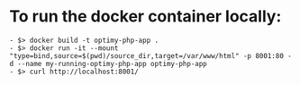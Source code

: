 # To run the docker container locally:
    
    - $> docker build -t optimy-php-app .
    - $> docker run -it --mount "type=bind,source=$(pwd)/source_dir,target=/var/www/html" -p 8001:80 -d --name my-running-optimy-php-app optimy-php-app  
    - $> curl http://localhost:8001/